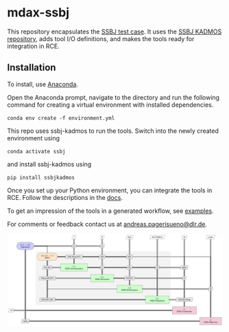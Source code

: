 # mdax-ssbj

This repository encapsulates the [SSBJ test case](http://ntrs.nasa.gov/archive/nasa/casi.ntrs.nasa.gov/19980234657.pdf).
It uses the [SSBJ KADMOS repository](https://bitbucket.org/imcovangent/ssbjkadmos/src/master/), adds tool I/O definitions, and makes the tools ready for integration in RCE. 

## Installation

To install, use [Anaconda](https://www.anaconda.com/products/individual). 

Open the Anaconda prompt, navigate to the directory and run the following command for creating a virtual environment with installed dependencies.
```
conda env create -f environment.yml
```
This repo uses ssbj-kadmos to run the tools. Switch into the newly created environment using 
```
conda activate ssbj
```
and install ssbj-kadmos using 
```
pip install ssbjkadmos
```
Once you set up your Python environment, you can integrate the tools in RCE. Follow the descriptions in 
the [docs](./doc/rce-tool-integration.pdf).

To get an impression of the tools in a generated workflow, see [examples](./example/html).

For comments or feedback contact us at [andreas.pagerisueno@dlr.de](mailto:andreas.pagerisueno@dlr.de).

![SSBJ Workflow](./static/xdsm_mdax_SSBJ_OPT.svg "SSBJ Optimization Workflow Example")
